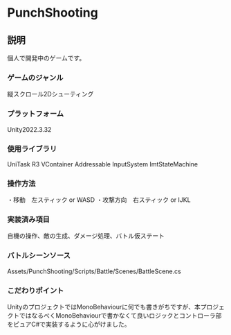 # PunchShooting

## 説明

個人で開発中のゲームです。

### ゲームのジャンル

縦スクロール2Dシューティング

### プラットフォーム

Unity2022.3.32

### 使用ライブラリ

UniTask
R3
VContainer
Addressable
InputSystem
ImtStateMachine

### 操作方法

・移動　左スティック or WASD
・攻撃方向　右スティック or IJKL

### 実装済み項目

自機の操作、敵の生成、ダメージ処理、バトル仮ステート

### バトルシーンソース

Assets/PunchShooting/Scripts/Battle/Scenes/BattleScene.cs

### こだわりポイント

UnityのプロジェクトではMonoBehaviourに何でも書きがちですが、本プロジェクトではなるべくMonoBehaviourで書かなくて良いロジックとコントローラ部をピュアC#で実装するように心がけました。

